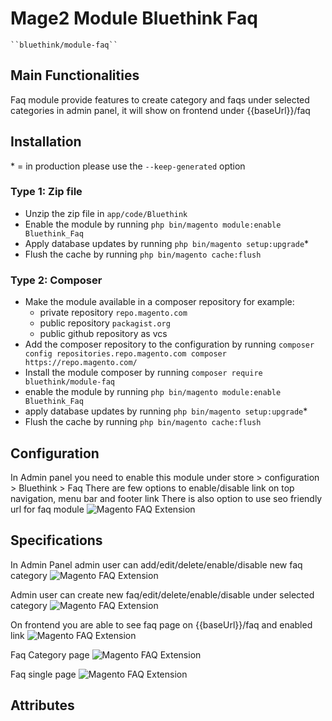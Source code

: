 # Mage2 Module Bluethink Faq

    ``bluethink/module-faq``


## Main Functionalities
Faq module provide features to create category and faqs under selected categories in admin panel, 
it will show on frontend under {{baseUrl}}/faq

## Installation
\* = in production please use the `--keep-generated` option

### Type 1: Zip file

 - Unzip the zip file in `app/code/Bluethink`
 - Enable the module by running `php bin/magento module:enable Bluethink_Faq`
 - Apply database updates by running `php bin/magento setup:upgrade`\*
 - Flush the cache by running `php bin/magento cache:flush`

### Type 2: Composer

 - Make the module available in a composer repository for example:
    - private repository `repo.magento.com`
    - public repository `packagist.org`
    - public github repository as vcs
 - Add the composer repository to the configuration by running `composer config repositories.repo.magento.com composer https://repo.magento.com/`
 - Install the module composer by running `composer require bluethink/module-faq`
 - enable the module by running `php bin/magento module:enable Bluethink_Faq`
 - apply database updates by running `php bin/magento setup:upgrade`\*
 - Flush the cache by running `php bin/magento cache:flush`


## Configuration
In Admin panel you need to enable this module under store > configuration > Bluethink > Faq
There are few options to enable/disable link on top navigation, menu bar and footer link
There is also option to use seo friendly url for faq module
<img src="faq-readme/configuration.png" alt="Magento FAQ Extension">



## Specifications
In Admin Panel admin user can add/edit/delete/enable/disable new faq category
<img src="../faq-readme/admin-category.png" alt="Magento FAQ Extension">

Admin user can create new faq/edit/delete/enable/disable under selected category
<img src="faq-readme/admin-faq.png" alt="Magento FAQ Extension">

On frontend you are able to see faq page on {{baseUrl}}/faq and enabled link
<img src="faq-readme/faq-main.png" alt="Magento FAQ Extension">

Faq Category page
<img src="faq-readme/faq-category.png" alt="Magento FAQ Extension">

Faq single page
<img src="faq-readme/faq.png" alt="Magento FAQ Extension">

## Attributes





